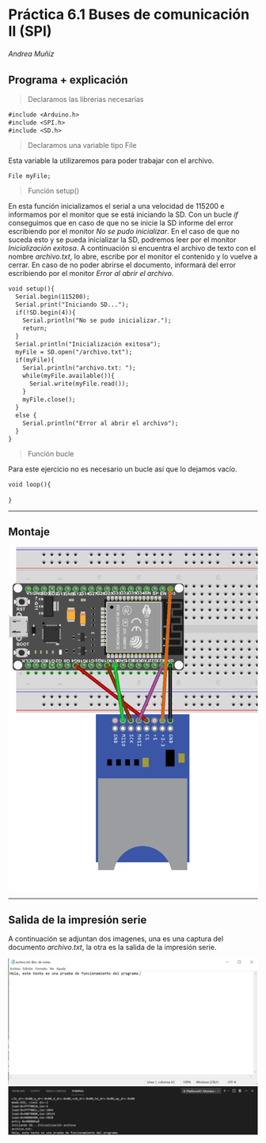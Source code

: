 # Práctica 6.1 Buses de comunicación II (SPI)
###### Andrea Muñiz
<p></p>

## Programa + explicación

> Declaramos las librerias necesarias

```
#include <Arduino.h>
#include <SPI.h>
#include <SD.h>
```

> Declaramos una variable tipo File

Esta variable la utilizaremos para poder trabajar con el archivo.

```
File myFile;
```

> Función setup()

En esta función inicializamos el serial a una velocidad de 115200 e informamos por el monitor que se está iniciando la SD.
Con un bucle _if_ conseguimos que en caso de que no se inicie la SD informe del error escribiendo por el monitor _No se pudo inicializar_. En el caso de que no suceda esto y se pueda inicializar la SD, podremos leer por el monitor _Inicialización exitosa_. 
A continuación si encuentra el archivo de texto con el nombre _archivo.txt_, lo abre, escribe por el monitor el contenido y lo vuelve a cerrar. En caso de no poder abrirse el documento, informará del error escribiendo por el monitor _Error al abrir el archivo_.

```
void setup(){
  Serial.begin(115200);
  Serial.print("Iniciando SD...");
  if(!SD.begin(4)){
    Serial.println("No se pudo inicializar.");
    return;
  }
  Serial.println("Inicialización exitosa");
  myFile = SD.open("/archivo.txt");
  if(myFile){
    Serial.println("archivo.txt: ");
    while(myFile.available()){
      Serial.write(myFile.read());
    }
    myFile.close();
  }
  else {
    Serial.println("Error al abrir el archivo");
  }
}
```

> Función bucle

Para este ejercicio no es necesario un bucle así que lo dejamos vacío.

```
void loop(){
  
}
```

***

## Montaje

![Montaje](p6.png)

***

## Salida de la impresión serie

A continuación se adjuntan dos imagenes, una es una captura del documento _archivo.txt_, la otra es la salida de la impresión serie.

![archivo.txt](archivo.png)
![Impresión serie](salida_monitor.png)